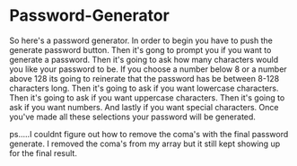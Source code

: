 # Password-Generator
So here's a password generator.
In order to begin you have to push the generate password button.
Then it's gong to prompt you if you want to generate a password.
Then it's going to ask how many characters would you like your password to be.
If you choose a number below 8 or a number above 128 its going to reinerate that the password has be between 8-128 characters long.
Then it's going to ask if you want lowercase characters.
Then it's going to ask if you want uppercase characters.
Then it's going to ask if you want numbers.
And lastly if you want special characters.
Once you've made all these selections your password will be generated.


ps.....I couldnt figure out how to remove the coma's with the final password generate. I removed the coma's from my array but it still kept showing up for the final result.
